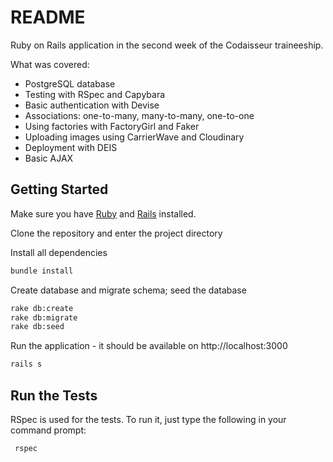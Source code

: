 # README

Ruby on Rails application in the second week of the Codaisseur traineeship.

What was covered:
* PostgreSQL database
* Testing with RSpec and Capybara
* Basic authentication with Devise
* Associations: one-to-many, many-to-many, one-to-one
* Using factories with FactoryGirl and Faker
* Uploading images using CarrierWave and Cloudinary
* Deployment with DEIS
* Basic AJAX

## Getting Started

Make sure you have [Ruby](https://www.ruby-lang.org/en/documentation/installation/) and [Rails](http://guides.rubyonrails.org/getting_started.html#installing-rails) installed.

Clone the repository and enter the project directory

Install all dependencies
```bash
bundle install
```

Create database and migrate schema; seed the database
```bash
rake db:create
rake db:migrate
rake db:seed
```

Run the application - it should be available on http://localhost:3000
```bash
rails s
```

## Run the Tests

RSpec is used for the tests. To run it, just type the following in your command prompt:

```bash
 rspec
```
